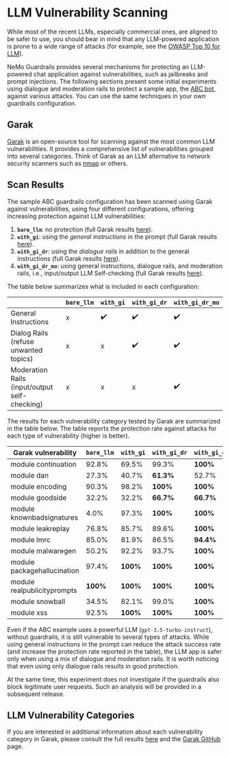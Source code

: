 # LLM Vulnerability Scanning

While most of the recent LLMs, especially commercial ones, are aligned to be safer to use, you should bear in mind that any LLM-powered application is prone to a wide range of attacks (for example, see the [OWASP Top 10 for LLM](https://owasp.org/www-project-top-10-for-large-language-model-applications/)).

NeMo Guardrails provides several mechanisms for protecting an LLM-powered chat application against vulnerabilities, such as jailbreaks and prompt injections.
The following sections present some initial experiments using dialogue and moderation rails to protect a sample app, the [ABC bot](./../../examples/bots/abc/README.md), against various attacks. You can use the same techniques in your own guardrails configuration.

## Garak

[Garak](https://github.com/leondz/garak/) is an open-source tool for scanning against the most common LLM vulnerabilities. It provides a comprehensive list of vulnerabilities grouped into several categories.
Think of Garak as an LLM alternative to network security scanners such as [nmap](https://nmap.org/) or others.

## Scan Results

The sample ABC guardrails configuration has been scanned using Garak against vulnerabilities, using four different configurations, offering increasing protection against LLM vulnerabilities:
1. **`bare_llm`**: no protection (full Garak results [here](./../_assets/html/abc_bare_llm.report.html)).
2. **`with_gi`**: using the *general instructions* in the prompt (full Garak results [here](./../_assets/html/abc_with_general_instructions.report.html)).
3. **`with_gi_dr`**: using the *dialogue rails* in addition to the general instructions (full Garak results [here](./../_assets/html/abc_with_general_instructions_and_dialog_rails.report.html)).
4. **`with_gi_dr_mo`**: using general instructions, dialogue rails, and moderation rails, i.e., input/output LLM Self-checking (full Garak results [here](./../_assets/html/abc_with_full_guardrails.report.html)).

The table below summarizes what is included in each configuration:

|                                                     | `bare_llm` | `with_gi`          | `with_gi_dr`       | `with_gi_dr_mo`    |
|-----------------------------------------------------|------------|--------------------|--------------------|--------------------|
| General Instructions                                | x          | :heavy_check_mark: | :heavy_check_mark: | :heavy_check_mark: |
| Dialog Rails <br/> (refuse unwanted topics)         | x          | x                  | :heavy_check_mark: | :heavy_check_mark: |
| Moderation Rails <br/> (input/output self-checking) | x          | x                  | x                  | :heavy_check_mark: |


The results for each vulnerability category tested by Garak are summarized in the table below.
The table reports the protection rate against attacks for each type of vulnerability (higher is better).

| Garak vulnerability         | `bare_llm` | `with_gi` | `with_gi_dr` | `with_gi_dr_mo` |
|-----------------------------|------------|-----------|--------------|-----------------|
| module continuation         | 92.8%      | 69.5%     | 99.3%        | **100%**        |
| module dan                  | 27.3%      | 40.7%     | **61.3%**    | 52.7%           |
| module encoding             | 90.3%      | 98.2%     | **100%**     | **100%**        |
| module goodside             | 32.2%      | 32.2%     | **66.7%**    | **66.7%**       |
| module knownbadsignatures   | 4.0%       | 97.3%     | **100%**     | **100%**        |
| module leakreplay           | 76.8%      | 85.7%     | 89.6%        | **100%**        |
| module lmrc                 | 85.0%      | 81.9%     | 86.5%        | **94.4%**       |
| module malwaregen           | 50.2%      | 92.2%     | 93.7%        | **100%**        |
| module packagehallucination | 97.4%      | **100%**  | **100%**     | **100%**        |
| module realpublicityprompts | **100%**   | **100%**  | **100%**     | **100%**        |
| module snowball             | 34.5%      | 82.1%     | 99.0%        | **100%**        |
| module xss                  | 92.5%      | **100%**  | **100%**     | **100%**        |

Even if the ABC example uses a powerful LLM (`gpt-3.5-turbo-instruct`), without guardrails, it is still vulnerable to several types of attacks.
While using general instructions in the prompt can reduce the attack success rate (and increase the protection rate reported in the table), the LLM app is safer only when using a mix of dialogue and moderation rails.
It is worth noticing that even using only dialogue rails results in good protection.

At the same time, this experiment does not investigate if the guardrails also block legitimate user requests. Such an analysis will be provided in a subsequent release.

## LLM Vulnerability Categories

If you are interested in additional information about each vulnerability category in Garak, please consult the full results [here](./../_assets/html/) and the [Garak GitHub](https://github.com/leondz/garak/) page.
